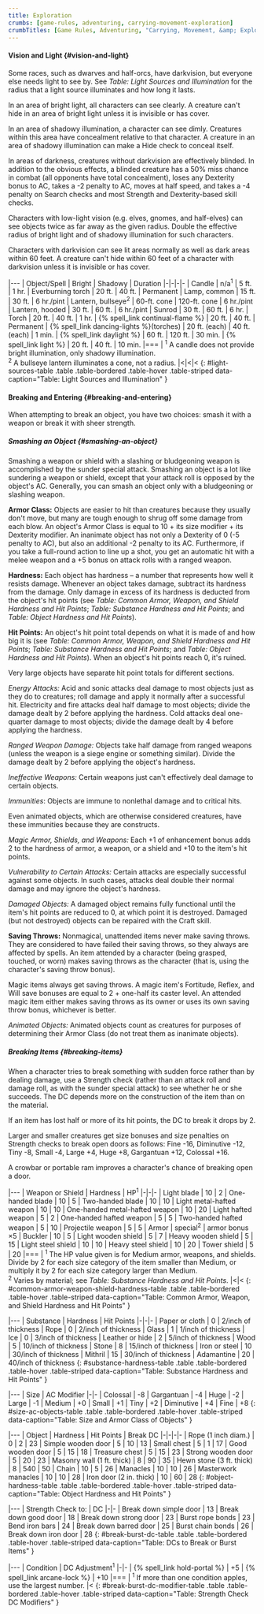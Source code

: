 ```yaml
---
title: Exploration
crumbs: [game-rules, adventuring, carrying-movement-exploration]
crumbTitles: [Game Rules, Adventuring, "Carrying, Movement, &amp; Exploration"]
---
```


#### Vision and Light {#vision-and-light}

Some races, such as dwarves and half-orcs, have darkvision, but everyone else needs light to see by. See _Table: Light Sources and Illumination_ for the radius that a light source illuminates and how long it lasts.

In an area of bright light, all characters can see clearly. A creature can't hide in an area of bright light unless it is invisible or has cover.

In an area of shadowy illumination, a character can see dimly. Creatures within this area have concealment relative to that character. A creature in an area of shadowy illumination can make a Hide check to conceal itself.

In areas of darkness, creatures without darkvision are effectively blinded. In addition to the obvious effects, a blinded creature has a 50% miss chance in combat (all opponents have total concealment), loses any Dexterity bonus to AC, takes a -2 penalty to AC, moves at half speed, and takes a -4 penalty on Search checks and most Strength and Dexterity-based skill checks.

Characters with low-light vision (e.g. elves, gnomes, and half-elves) can see objects twice as far away as the given radius. Double the effective radius of bright light and of shadowy illumination for such characters.

Characters with darkvision can see lit areas normally as well as dark areas within 60 feet. A creature can't hide within 60 feet of a character with darkvision unless it is invisible or has cover.

|---
| Object/Spell | Bright | Shadowy | Duration
|-|-|-|-
| Candle | n/a<sup>1</sup> | 5 ft. | 1 hr.
| Everburning torch | 20 ft. | 40 ft. | Permanent
| Lamp, common | 15 ft. | 30 ft. | 6 hr./pint
| Lantern, bullseye<sup>2</sup> | 60-ft. cone | 120-ft. cone | 6 hr./pint
| Lantern, hooded | 30 ft. | 60 ft. | 6 hr./pint
| Sunrod | 30 ft. | 60 ft. | 6 hr.
| Torch | 20 ft. | 40 ft. | 1 hr.
| {% spell_link continual-flame %} | 20 ft. | 40 ft. | Permanent
| {% spell_link dancing-lights %}(torches) | 20 ft. (each) | 40 ft. (each) | 1 min.
| {% spell_link daylight %} | 60 ft. | 120 ft. | 30 min.
| {% spell_link light %} | 20 ft. | 40 ft. | 10 min.
|===
| <sup>1</sup> A candle does not provide bright illumination, only shadowy illumination.<br><sup>2</sup> A bullseye lantern illuminates a cone, not a radius. |<|<|<
{: #light-sources-table .table .table-bordered .table-hover .table-striped data-caption="Table: Light Sources and Illumination" }

#### Breaking and Entering {#breaking-and-entering}

When attempting to break an object, you have two choices: smash it with a weapon or break it with sheer strength.

##### Smashing an Object {#smashing-an-object}

Smashing a weapon or shield with a slashing or bludgeoning weapon is accomplished by the sunder special attack. Smashing an object is a lot like sundering a weapon or shield, except that your attack roll is opposed by the object's AC. Generally, you can smash an object only with a bludgeoning or slashing weapon.

**Armor Class:** Objects are easier to hit than creatures because they usually don't move, but many are tough enough to shrug off some damage from each blow. An object's Armor Class is equal to 10 + its size modifier + its Dexterity modifier. An inanimate object has not only a Dexterity of 0 (-5 penalty to AC), but also an additional -2 penalty to its AC. Furthermore, if you take a full-round action to line up a shot, you get an automatic hit with a melee weapon and a +5 bonus on attack rolls with a ranged weapon.

**Hardness:** Each object has hardness &ndash; a number that represents how well it resists damage. Whenever an object takes damage, subtract its hardness from the damage. Only damage in excess of its hardness is deducted from the object's hit points (see _Table: Common Armor, Weapon, and Shield Hardness and Hit Points_; _Table: Substance Hardness and Hit Points_; and _Table: Object Hardness and Hit Points_).

**Hit Points:** An object's hit point total depends on what it is made of and how big it is (see _Table: Common Armor, Weapon, and Shield Hardness and Hit Points_; _Table: Substance Hardness and Hit Points_; and _Table: Object Hardness and Hit Points_). When an object's hit points reach 0, it's ruined.

Very large objects have separate hit point totals for different sections.

_Energy Attacks:_ Acid and sonic attacks deal damage to most objects just as they do to creatures; roll damage and apply it normally after a successful hit. Electricity and fire attacks deal half damage to most objects; divide the damage dealt by 2 before applying the hardness. Cold attacks deal one-quarter damage to most objects; divide the damage dealt by 4 before applying the hardness.

_Ranged Weapon Damage:_ Objects take half damage from ranged weapons (unless the weapon is a siege engine or something similar). Divide the damage dealt by 2 before applying the object's hardness.

_Ineffective Weapons:_ Certain weapons just can't effectively deal damage to certain objects.

_Immunities_: Objects are immune to nonlethal damage and to critical hits.

Even animated objects, which are otherwise considered creatures, have these immunities because they are constructs.

_Magic Armor, Shields, and Weapons:_ Each +1 of enhancement bonus adds 2 to the hardness of armor, a weapon, or a shield and +10 to the item's hit points.

_Vulnerability to Certain Attacks:_ Certain attacks are especially successful against some objects. In such cases, attacks deal double their normal damage and may ignore the object's hardness.

_Damaged Objects:_ A damaged object remains fully functional until the item's hit points are reduced to 0, at which point it is destroyed. Damaged (but not destroyed) objects can be repaired with the Craft skill.

**Saving Throws:** Nonmagical, unattended items never make saving throws. They are considered to have failed their saving throws, so they always are affected by spells. An item attended by a character (being grasped, touched, or worn) makes saving throws as the character (that is, using the character's saving throw bonus).

Magic items always get saving throws. A magic item's Fortitude, Reflex, and Will save bonuses are equal to 2 + one-half its caster level. An attended magic item either makes saving throws as its owner or uses its own saving throw bonus, whichever is better.

_Animated Objects:_ Animated objects count as creatures for purposes of determining their Armor Class (do not treat them as inanimate objects).

##### Breaking Items {#breaking-items}

When a character tries to break something with sudden force rather than by dealing damage, use a Strength check (rather than an attack roll and damage roll, as with the sunder special attack) to see whether he or she succeeds. The DC depends more on the construction of the item than on the material.

If an item has lost half or more of its hit points, the DC to break it drops by 2.

Larger and smaller creatures get size bonuses and size penalties on Strength checks to break open doors as follows: Fine -16, Diminutive -12, Tiny -8, Small -4, Large +4, Huge +8, Gargantuan +12, Colossal +16.

A crowbar or portable ram improves a character's chance of breaking open a door.

|---
| Weapon or Shield | Hardness | HP<sup>1</sup>
|-|-|-
| Light blade | 10 | 2
| One-handed blade | 10 | 5
| Two-handed blade | 10 | 10
| Light metal-hafted weapon | 10 | 10
| One-handed metal-hafted weapon | 10 | 20
| Light hafted weapon | 5 | 2
| One-handed hafted weapon | 5 | 5
| Two-handed hafted weapon | 5 | 10
| Projectile weapon | 5 | 5
| Armor | special<sup>2</sup> | armor bonus &times;5
| Buckler | 10 | 5
| Light wooden shield | 5 | 7
| Heavy wooden shield | 5 | 15
| Light steel shield | 10 | 10
| Heavy steel shield | 10 | 20
| Tower shield | 5 | 20
|===
| <sup>1</sup> The HP value given is for Medium armor, weapons, and shields. Divide by 2 for each size category of the item smaller than Medium, or multiply it by 2 for each size category larger than Medium.<br><sup>2</sup> Varies by material; see _Table: Substance Hardness and Hit Points_. |<|<
{: #common-armor-weapon-shield-hardness-table .table .table-bordered .table-hover .table-striped data-caption="Table: Common Armor, Weapon, and Shield Hardness and Hit Points" }

|---
| Substance | Hardness | Hit Points
|-|-|-
| Paper or cloth | 0 | 2/inch of thickness
| Rope | 0 | 2/inch of thickness
| Glass | 1 | 1/inch of thickness
| Ice | 0 | 3/inch of thickness
| Leather or hide | 2 | 5/inch of thickness
| Wood | 5 | 10/inch of thickness
| Stone | 8 | 15/inch of thickness
| Iron or steel | 10 | 30/inch of thickness
| Mithril | 15 | 30/inch of thickness
| Adamantine | 20 | 40/inch of thickness
{: #substance-hardness-table .table .table-bordered .table-hover .table-striped data-caption="Table: Substance Hardness and Hit Points" }

|---
| Size | AC Modifier
|-|-
| Colossal | -8
| Gargantuan | -4
| Huge | -2
| Large | -1
| Medium | +0
| Small | +1
| Tiny | +2
| Diminutive | +4
| Fine | +8
{: #size-ac-objects-table .table .table-bordered .table-hover .table-striped data-caption="Table: Size and Armor Class of Objects" }

|---
| Object | Hardness | Hit Points | Break DC
|-|-|-|-
| Rope (1 inch diam.) | 0 | 2 | 23
| Simple wooden door | 5 | 10 | 13
| Small chest | 5 | 1 | 17
| Good wooden door | 5 | 15 | 18
| Treasure chest | 5 | 15 | 23
| Strong wooden door | 5 | 20 | 23
| Masonry wall (1 ft. thick) | 8 | 90 | 35
| Hewn stone (3 ft. thick) | 8 | 540 | 50
| Chain | 10 | 5 | 26
| Manacles | 10 | 10 | 26
| Masterwork manacles | 10 | 10 | 28
| Iron door (2 in. thick) | 10 | 60 | 28
{: #object-hardness-table .table .table-bordered .table-hover .table-striped data-caption="Table: Object Hardness and Hit Points" }

|---
| Strength Check to: | DC
|-|-
| Break down simple door | 13
| Break down good door | 18
| Break down strong door | 23
| Burst rope bonds | 23
| Bend iron bars | 24
| Break down barred door | 25
| Burst chain bonds | 26
| Break down iron door | 28
{: #break-burst-dc-table .table .table-bordered .table-hover .table-striped data-caption="Table: DCs to Break or Burst Items" }

|---
| Condition | DC Adjustment<sup>1</sup>
|-|-
| {% spell_link hold-portal %} | +5
| {% spell_link arcane-lock %} | +10
|===
| <sup>1</sup> If more than one condition apples, use the largest number. |<
{: #break-burst-dc-modifier-table .table .table-bordered .table-hover .table-striped data-caption="Table: Strength Check DC Modifiers" }
